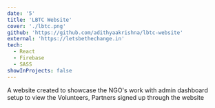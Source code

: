 ```yaml
---
date: '5'
title: 'LBTC Website'
cover: './lbtc.png'
github: 'https://github.com/adithyaakrishna/lbtc-website'
external: 'https://letsbethechange.in'
tech:
  - React
  - Firebase
  - SASS
showInProjects: false
---
```


A website created to showcase the NGO's work with admin dashboard setup to view the Volunteers, Partners signed up through the website
